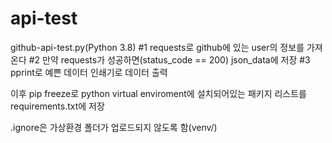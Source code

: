 # api-test

github-api-test.py(Python 3.8)
 #1 requests로 github에 있는 user의 정보를 가져온다
 #2 만약 requests가 성공하면(status_code == 200) json_data에 저장
 #3 pprint로 예쁜 데이터 인쇄기로 데이터 출력

이후 pip freeze로 python virtual enviroment에 설치되어있는 패키지 리스트를 requirements.txt에 저장

.ignore은 가상환경 폴더가 업로드되지 않도록 함(venv/)
